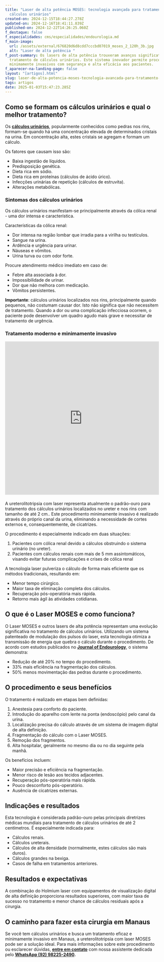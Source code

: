 ```yaml
---
title: "Laser de alta potência MOSES: tecnologia avançada para tratamento de
  cálculos urinários"
created-on: 2024-12-15T18:44:27.278Z
updated-on: 2024-12-16T18:41:11.839Z
published-on: 2024-12-22T14:26:25.060Z
f_destaque: false
f_especialidades: cms/especialidades/endourologia.md
f_main-image:
  url: /assets/external/676820d6d8cdd7cccbd07019_moses_2_120h_3b.jpg
  alt: "Laser de alta potência "
f_post-summary: Os lasers de alta potência trouxeram avanços significativos no
  tratamento de cálculos urinários. Este sistema inovador permite procedimentos
  minimamente invasivos com segurança e alta eficácia aos pacientes.
f_aparecer-na-landing-page: false
layout: "[artigos].html"
slug: laser-de-alta-potencia-moses-tecnologia-avancada-para-tratamento-de-calculos-urinarios
tags: artigos
date: 2025-01-03T15:47:23.285Z
---
```

## **Como se formam os cálculos urinários e qual o melhor tratamento?**

‍Os **[cálculos urinários](https://uroconsult.com.br/artigos/laser-para-tratamento-de-calculos-no-rim-e-ureter/)**, popularmente conhecidos como pedras nos rins, formam-se quando há uma concentração elevada de determinados cristais na urina. Em concentração alta, estes cristais se agregam e formam um cálculo. 

Os fatores que causam isso são:

* Baixa ingestão de líquidos.
* Predisposição genética.
* Dieta rica em sódio.
* Dieta rica em proteínas (cálculos de ácido úrico).
* Infecções urinárias de repetição (cálculos de estruvita).
* Alterações metabólicas.

### **Sintomas dos cálculos urinários**

‍Os cálculos urinários manifestam-se principalmente através da cólica renal - uma dor intensa e característica.

Características da cólica renal:

* Dor intensa na região lombar que irradia para a virilha ou testículos.
* Sangue na urina.
* Ardência e urgência para urinar.
* Náuseas e vômitos.
* Urina turva ou com odor forte.

Procure atendimento médico imediato em caso de:

* Febre alta associada à dor.
* Impossibilidade de urinar.
* Dor que não melhora com medicação.
* Vômitos persistentes.

**Importante**: cálculos urinários localizados nos rins, principalmente quando pequenos, não costumam causar dor. Isto não significa que não necessitem de tratamento. Quando a dor ou uma complicação infecciosa ocorrem, o paciente pode desenvolver um quadro agudo mais grave e necessitar de tratamento de urgência.

### **Tratamento moderno e minimamente invasivo**

<div style="text-align: center; margin-bottom: 20px;">
  <iframe
    width="100%"
    height="500"
    src="https://www.youtube.com/embed/c3vliBZ8Nbw"
    title="Cirurgia para tratamento de cálculo renal: como é feito o procedimento?"
    frameborder="0"
    allow="accelerometer; autoplay; clipboard-write; encrypted-media; gyroscope; picture-in-picture; web-share"
    referrerpolicy="strict-origin-when-cross-origin"
    allowfullscreen
    id="responsive-video"
    style="max-width: 800px; margin: 0 auto; display: block;"
  ></iframe>
  <script>
    function adjustIframeHeight() {
      var iframe = document.getElementById('responsive-video');
      if (window.innerWidth < 768) {
        iframe.style.height = '300px'; // Altura para celular
      } else {
        iframe.style.height = '500px'; // Altura para desktop
      }
    }  </script>
</div>

‍A ureterolitotripsia com laser representa atualmente o padrão-ouro para tratamento dos cálculos urinários localizados no ureter e nos rins com tamanho de até 2 cm.. Este procedimento minimamente invasivo é realizado através do próprio canal da urina, eliminando a necessidade de cortes externos e, consequentemente, de cicatrizes.

O procedimento é especialmente indicado em duas situações:

1. Pacientes com cólica renal devido a cálculos obstruindo o sistema urinário (no ureter).
2. Pacientes com cálculos renais com mais de 5 mm assintomáticos, visando evitar futuras complicações e crises de cólica renal

A tecnologia laser pulveriza o cálculo de forma mais eficiente que os métodos tradicionais, resultando em:

* Menor tempo cirúrgico.
* Maior taxa de eliminação completa dos cálculos.
* Recuperação pós-operatória mais rápida.
* Retorno mais ágil às atividades cotidianas.

## **O que é o Laser MOSES e como funciona?**

‍O Laser MOSES e outros lasers de alta potência representam uma evolução significativa no tratamento de cálculos urinários. Utilizando um sistema patenteado de modulação dos pulsos do laser, esta tecnologia otimiza a transmissão de energia que quebra o cálculo durante o procedimento. De acordo com estudos publicados no **[Journal of Endourology](https://www.endourology.org/journals/journal-of-endourology)**, o sistema demonstra:

* Redução de até 20% no tempo do procedimento.
* 33% mais eficiência na fragmentação dos cálculos.
* 50% menos movimentação das pedras durante o procedimento.

## **O procedimento e seus benefícios**‍

O tratamento é realizado em etapas bem definidas:

1. Anestesia para conforto do paciente.
2. Introdução do aparelho com lente na ponta (endoscópio) pelo canal da urina.
3. Localização precisa do cálculo através de um sistema de imagem digital de alta definição.
4. Fragmentação do cálculo com o Laser MOSES.
5. Remoção dos fragmentos.
6. Alta hospitalar, geralmente no mesmo dia ou no dia seguinte pela manhã.

Os benefícios incluem:

* Maior precisão e eficiência na fragmentação.
* Menor risco de lesão aos tecidos adjacentes.
* Recuperação pós-operatória mais rápida.
* Pouco desconforto pós-operatório.
* Ausência de cicatrizes externas.

## **Indicações e resultados**

‍Esta tecnologia é considerada padrão-ouro pelas principais diretrizes médicas mundiais para tratamento de cálculos urinários de até 2 centímetros. É especialmente indicada para:

* Cálculos renais.
* Cálculos ureterais.
* Cálculos de alta densidade (normalmente, estes cálculos são mais duros).
* Cálculos grandes na bexiga.
* Casos de falha em tratamentos anteriores.

## **Resultados e expectativas**

A combinação do Holmium laser com equipamentos de visualização digital de alta definição proporciona resultados superiores, com maior taxa de sucesso no tratamento e menor chance de cálculos residuais após a cirurgia.

## **O caminho para fazer esta cirurgia em Manaus**

‍Se você tem cálculos urinários e busca um tratamento eficaz e minimamente invasivo em Manaus, a ureterolitotripsia com laser MOSES pode ser a solução ideal. Para mais informações sobre este procedimento ou esclarecer dúvidas, **[entre em contato](https://uroconsult.com.br/contato/)** com nossa assistente dedicada pelo **[WhatsApp (92) 98225-2490](https://api.whatsapp.com/send?phone=5592982252490).**